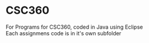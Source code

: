 # CSC360
For Programs for CSC360, coded in Java using Eclipse
<br>
Each assignmens code is in it's own subfolder
